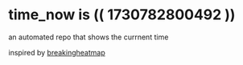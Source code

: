 # time_now is (( 1730782800492 ))

an automated repo that shows the currnent time

inspired by [breakingheatmap](https://github.com/breakingheatmap/breakingheatmap)
